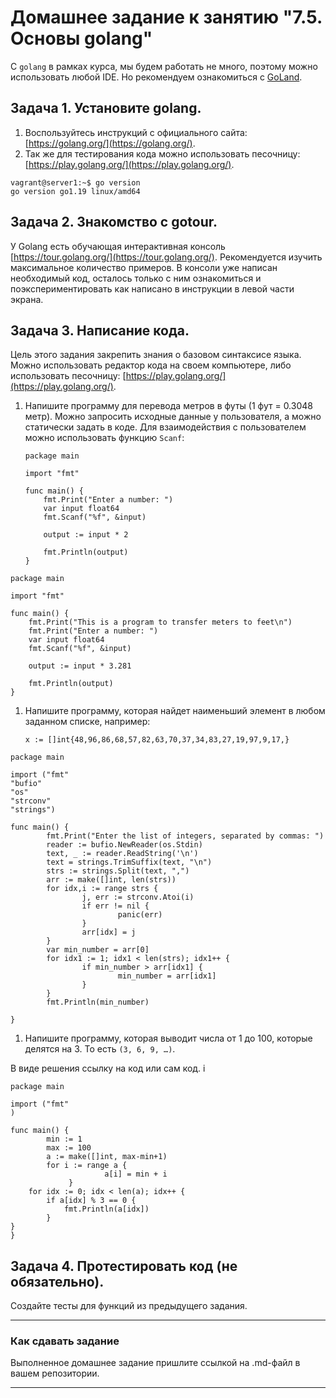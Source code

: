 # Домашнее задание к занятию "7.5. Основы golang"

С `golang` в рамках курса, мы будем работать не много, поэтому можно использовать любой IDE. 
Но рекомендуем ознакомиться с [GoLand](https://www.jetbrains.com/ru-ru/go/).  

## Задача 1. Установите golang.
1. Воспользуйтесь инструкций с официального сайта: [https://golang.org/](https://golang.org/).
2. Так же для тестирования кода можно использовать песочницу: [https://play.golang.org/](https://play.golang.org/).

```buildoutcfg
vagrant@server1:~$ go version
go version go1.19 linux/amd64
```

## Задача 2. Знакомство с gotour.
У Golang есть обучающая интерактивная консоль [https://tour.golang.org/](https://tour.golang.org/). 
Рекомендуется изучить максимальное количество примеров. В консоли уже написан необходимый код, 
осталось только с ним ознакомиться и поэкспериментировать как написано в инструкции в левой части экрана.  

## Задача 3. Написание кода. 
Цель этого задания закрепить знания о базовом синтаксисе языка. Можно использовать редактор кода 
на своем компьютере, либо использовать песочницу: [https://play.golang.org/](https://play.golang.org/).

1. Напишите программу для перевода метров в футы (1 фут = 0.3048 метр). Можно запросить исходные данные 
у пользователя, а можно статически задать в коде.
    Для взаимодействия с пользователем можно использовать функцию `Scanf`:
    ```
    package main
    
    import "fmt"
    
    func main() {
        fmt.Print("Enter a number: ")
        var input float64
        fmt.Scanf("%f", &input)
    
        output := input * 2
    
        fmt.Println(output)    
    }
    ```
   
```buildoutcfg
package main

import "fmt"

func main() {
    fmt.Print("This is a program to transfer meters to feet\n")
    fmt.Print("Enter a number: ")
    var input float64
    fmt.Scanf("%f", &input)

    output := input * 3.281

    fmt.Println(output)
}
```
 
1. Напишите программу, которая найдет наименьший элемент в любом заданном списке, например:
    ```
    x := []int{48,96,86,68,57,82,63,70,37,34,83,27,19,97,9,17,}
    ```
   
```buildoutcfg
package main

import ("fmt"
"bufio"
"os"
"strconv"
"strings")

func main() {
        fmt.Print("Enter the list of integers, separated by commas: ")
        reader := bufio.NewReader(os.Stdin)
        text, _ := reader.ReadString('\n')
        text = strings.TrimSuffix(text, "\n")
        strs := strings.Split(text, ",")
        arr := make([]int, len(strs))
        for idx,i := range strs {
                j, err := strconv.Atoi(i)
                if err != nil {
                        panic(err)
                }
                arr[idx] = j
        }
        var min_number = arr[0]
        for idx1 := 1; idx1 < len(strs); idx1++ {
                if min_number > arr[idx1] {
                        min_number = arr[idx1]
                }
        }
        fmt.Println(min_number)

}
```
1. Напишите программу, которая выводит числа от 1 до 100, которые делятся на 3. То есть `(3, 6, 9, …)`.

В виде решения ссылку на код или сам код. 
i
```buildoutcfg
package main

import ("fmt"
)

func main() {
        min := 1
        max := 100
        a := make([]int, max-min+1)
        for i := range a {
                     a[i] = min + i
             }
    for idx := 0; idx < len(a); idx++ {
        if a[idx] % 3 == 0 {
            fmt.Println(a[idx])
        }
}
}
```
## Задача 4. Протестировать код (не обязательно).

Создайте тесты для функций из предыдущего задания. 

---

### Как cдавать задание

Выполненное домашнее задание пришлите ссылкой на .md-файл в вашем репозитории.

---


